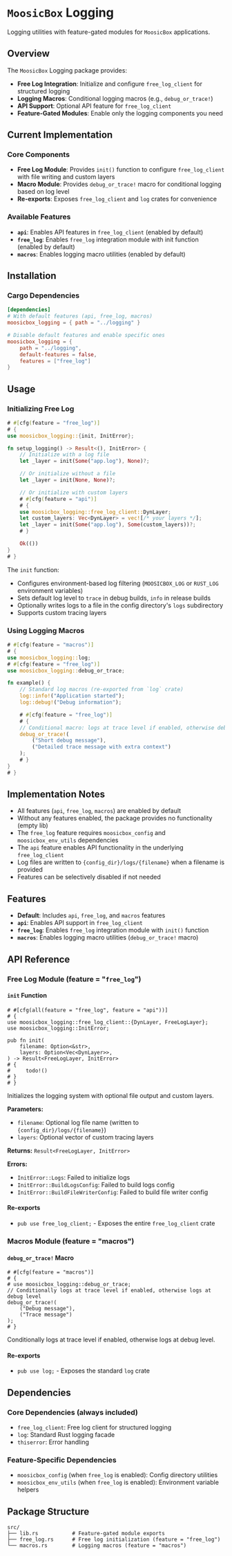 # `MoosicBox` Logging

Logging utilities with feature-gated modules for `MoosicBox` applications.

## Overview

The `MoosicBox` Logging package provides:

- **Free Log Integration**: Initialize and configure `free_log_client` for structured logging
- **Logging Macros**: Conditional logging macros (e.g., `debug_or_trace!`)
- **API Support**: Optional API feature for `free_log_client`
- **Feature-Gated Modules**: Enable only the logging components you need

## Current Implementation

### Core Components

- **Free Log Module**: Provides `init()` function to configure `free_log_client` with file writing and custom layers
- **Macro Module**: Provides `debug_or_trace!` macro for conditional logging based on log level
- **Re-exports**: Exposes `free_log_client` and `log` crates for convenience

### Available Features

- **`api`**: Enables API features in `free_log_client` (enabled by default)
- **`free_log`**: Enables `free_log` integration module with init function (enabled by default)
- **`macros`**: Enables logging macro utilities (enabled by default)

## Installation

### Cargo Dependencies

```toml
[dependencies]
# With default features (api, free_log, macros)
moosicbox_logging = { path = "../logging" }

# Disable default features and enable specific ones
moosicbox_logging = {
    path = "../logging",
    default-features = false,
    features = ["free_log"]
}
```

## Usage

### Initializing Free Log

```rust
# #[cfg(feature = "free_log")]
# {
use moosicbox_logging::{init, InitError};

fn setup_logging() -> Result<(), InitError> {
    // Initialize with a log file
    let _layer = init(Some("app.log"), None)?;

    // Or initialize without a file
    let _layer = init(None, None)?;

    // Or initialize with custom layers
    # #[cfg(feature = "api")]
    # {
    use moosicbox_logging::free_log_client::DynLayer;
    let custom_layers: Vec<DynLayer> = vec![/* your layers */];
    let _layer = init(Some("app.log"), Some(custom_layers))?;
    # }

    Ok(())
}
# }
```

The `init` function:

- Configures environment-based log filtering (`MOOSICBOX_LOG` or `RUST_LOG` environment variables)
- Sets default log level to `trace` in debug builds, `info` in release builds
- Optionally writes logs to a file in the config directory's `logs` subdirectory
- Supports custom tracing layers

### Using Logging Macros

```rust
# #[cfg(feature = "macros")]
# {
use moosicbox_logging::log;
# #[cfg(feature = "free_log")]
use moosicbox_logging::debug_or_trace;

fn example() {
    // Standard log macros (re-exported from `log` crate)
    log::info!("Application started");
    log::debug!("Debug information");

    # #[cfg(feature = "free_log")]
    # {
    // Conditional macro: logs at trace level if enabled, otherwise debug
    debug_or_trace!(
        ("Short debug message"),
        ("Detailed trace message with extra context")
    );
    # }
}
# }
```

## Implementation Notes

- All features (`api`, `free_log`, `macros`) are enabled by default
- Without any features enabled, the package provides no functionality (empty lib)
- The `free_log` feature requires `moosicbox_config` and `moosicbox_env_utils` dependencies
- The `api` feature enables API functionality in the underlying `free_log_client`
- Log files are written to `{config_dir}/logs/{filename}` when a filename is provided
- Features can be selectively disabled if not needed

## Features

- **Default**: Includes `api`, `free_log`, and `macros` features
- **`api`**: Enables API support in `free_log_client`
- **`free_log`**: Enables `free_log` integration module with `init()` function
- **`macros`**: Enables logging macro utilities (`debug_or_trace!` macro)

## API Reference

### Free Log Module (feature = "`free_log`")

#### `init` Function

```rust,no_run
# #[cfg(all(feature = "free_log", feature = "api"))]
# {
use moosicbox_logging::free_log_client::{DynLayer, FreeLogLayer};
use moosicbox_logging::InitError;

pub fn init(
    filename: Option<&str>,
    layers: Option<Vec<DynLayer>>,
) -> Result<FreeLogLayer, InitError>
# {
#     todo!()
# }
# }
```

Initializes the logging system with optional file output and custom layers.

**Parameters:**

- `filename`: Optional log file name (written to `{config_dir}/logs/{filename}`)
- `layers`: Optional vector of custom tracing layers

**Returns:** `Result<FreeLogLayer, InitError>`

**Errors:**

- `InitError::Logs`: Failed to initialize logs
- `InitError::BuildLogsConfig`: Failed to build logs config
- `InitError::BuildFileWriterConfig`: Failed to build file writer config

#### Re-exports

- `pub use free_log_client;` - Exposes the entire `free_log_client` crate

### Macros Module (feature = "macros")

#### `debug_or_trace!` Macro

```rust,no_run
# #[cfg(feature = "macros")]
# {
# use moosicbox_logging::debug_or_trace;
// Conditionally logs at trace level if enabled, otherwise logs at debug level
debug_or_trace!(
    ("Debug message"),
    ("Trace message")
);
# }
```

Conditionally logs at trace level if enabled, otherwise logs at debug level.

#### Re-exports

- `pub use log;` - Exposes the standard `log` crate

## Dependencies

### Core Dependencies (always included)

- `free_log_client`: Free log client for structured logging
- `log`: Standard Rust logging facade
- `thiserror`: Error handling

### Feature-Specific Dependencies

- `moosicbox_config` (when `free_log` is enabled): Config directory utilities
- `moosicbox_env_utils` (when `free_log` is enabled): Environment variable helpers

## Package Structure

```text
src/
├── lib.rs           # Feature-gated module exports
├── free_log.rs      # Free log initialization (feature = "free_log")
└── macros.rs        # Logging macros (feature = "macros")
```
